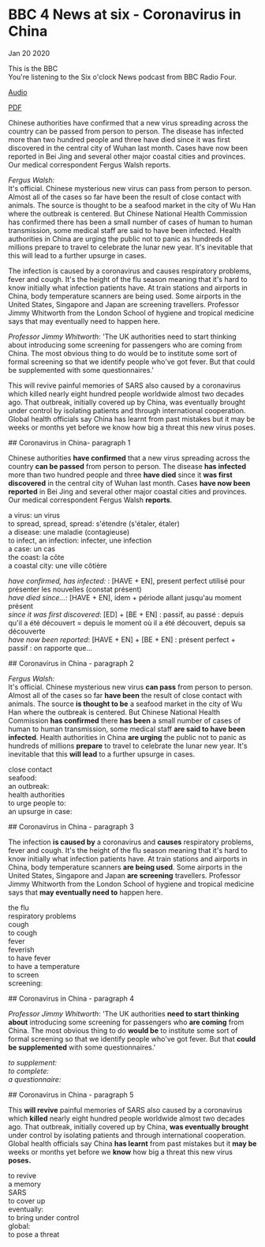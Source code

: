 # BBC 4 News at six - Coronavirus in China

Jan 20 2020

This is the BBC  
You're listening to the Six o'clock News podcast from BBC Radio Four.

[Audio](sixoclocknews_20200120_coronavirus.mp3)

[PDF](sixoclocknews_20200120_coronavirus.pdf)

Chinese authorities have confirmed that a new virus spreading across the country can be passed from person to person. The disease has infected more than two hundred people and three have died since it was first discovered in the central city of Wuhan last month. Cases have now been reported in Bei Jing and several other major coastal cities and provinces. Our medical correspondent Fergus Walsh reports.

*Fergus Walsh:*  
It's official. Chinese mysterious new virus can pass from person to person. Almost all of the cases so far have been the result of close contact with animals. The source is thought to be a seafood market in the city of Wu Han where the outbreak is centered. But Chinese National Health Commission has confirmed there has been a small number of cases of human to human transmission, some medical staff are said to have been infected. Health authorities in China are urging the public not to panic as hundreds of millions prepare to travel to celebrate the lunar new year. It's inevitable that this will lead to a further upsurge in cases.

The infection is caused by a coronavirus and causes respiratory problems, fever and cough. It's the height of the flu season meaning that it's hard to know initially what infection patients have. At train stations and airports in China, body temperature scanners are being used. Some airports in the United States, Singapore and Japan are screening travellers. Professor Jimmy Whitworth from the London School of hygiene and tropical medicine  says that may eventually need to happen here.

*Professor Jimmy  Whitworth*: 'The UK authorities need to start thinking about introducing some screening for passengers who are coming from China. The most obvious thing to do would be to institute some sort of formal screening so that we identify people who've got fever. But that could be supplemented with some questionnaires.'

This will revive painful memories of SARS also caused by a coronavirus which killed nearly eight hundred people worldwide almost two decades ago. That outbreak, initially covered up by China, was eventually brought under control by isolating patients and through international cooperation. Global health officials say China has learnt from past mistakes but it may be weeks or months yet before we know how big a threat this new virus poses.

<div style="page-break-after: always;"></div>
## Coronavirus in China- paragraph 1

Chinese authorities **have confirmed** that a new virus spreading across the country **can be passed** from person to person. The disease **has infected** more than two hundred people and three **have died** since it **was first discovered** in the central city of Wuhan last month. Cases **have now been reported** in Bei Jing and several other major coastal cities and provinces. Our medical correspondent Fergus Walsh **reports**.

a virus: un virus  
to spread, spread, spread: s'étendre (s'étaler, étaler)  
a disease: une maladie (contagieuse)  
to infect, an infection: infecter, une infection  
a case: un cas  
the coast: la côte  
a coastal city: une ville côtière

*have confirmed, has infected:* : [HAVE + EN], present perfect utilisé pour présenter les nouvelles (constat présent)  
*have died since…*: [HAVE + EN], idem + période allant jusqu'au moment présent  
*since it was first discovered*: [ED] + [BE + EN] : passif, au passé : depuis qu'il a été découvert = depuis le moment où il a été découvert, depuis sa découverte  
*have now been reported*: [HAVE + EN] + [BE + EN] : présent perfect + passif : on rapporte que…

<div style="page-break-after: always;"></div>
## Coronavirus in China - paragraph 2

*Fergus Walsh:*  
It's official. Chinese mysterious new virus **can pass** from person to person. Almost all of the cases so far **have been** the result of close contact with animals. The source **is thought to be** a seafood market in the city of Wu Han where the outbreak is centered. But Chinese National Health Commission **has confirmed** there **has been** a small number of cases of human to human transmission, some medical staff **are said to have been infected**. Health authorities in China **are urging** the public not to panic as hundreds of millions **prepare** to travel to celebrate the lunar new year. It's inevitable that this **will lead** to a further upsurge in cases.

close contact  
seafood:  
an outbreak:  
health authorities  
to urge people to:  
an upsurge in case:

<div style="page-break-after: always;"></div>
## Coronavirus in China - paragraph 3

The infection **is caused by** a coronavirus and **causes** respiratory problems, fever and cough. It's the height of the flu season meaning that it's hard to know initially what infection patients have. At train stations and airports in China, body temperature scanners **are being used**. Some airports in the United States, Singapore and Japan **are screening** travellers. Professor Jimmy Whitworth from the London School of hygiene and tropical medicine says that **may eventually need to** happen here.

the flu  
respiratory problems  
cough  
to cough  
fever  
feverish  
to have fever  
to have a temperature    
to screen  
screening: 

<div style="page-break-after: always;"></div>
## Coronavirus in China - paragraph 4

*Professor Jimmy  Whitworth*: 'The UK authorities **need to start thinking about** introducing some screening for passengers who **are coming** from China. The most obvious thing to do **would be** to institute some sort of formal screening so that we identify people who've got fever. But that **could be supplemented** with some questionnaires.'

*to supplement:  
to complete:  
a questionnaire:*

<div style="page-break-after: always;"></div>
## Coronavirus in China - paragraph 5

This **will revive** painful memories of SARS also caused by a coronavirus which **killed** nearly eight hundred people worldwide almost two decades ago. That outbreak, initially covered up by China, **was eventually brought** under control by isolating patients and through international cooperation. Global health officials say China **has learnt** from past mistakes but it **may be** weeks or months yet before we **know** how big a threat this new virus **poses.**

to revive  
a memory  
SARS  
to cover up  
eventually:  
to bring under control  
global:  
to pose a threat

